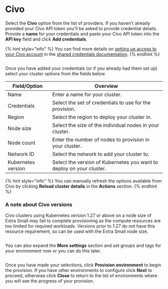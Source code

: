 # Civo

Select the **Civo** option from the list of providers. If you haven't already provided your Civo API token you'll be asked to provide credential details. Provide a **name** for your credentials and paste your Civo API token into the **API key** field and click **Add credentials**.

{% hint style="info" %}
You can find more details on [setting up access to your Civo account](../../../settings/credentials/civo.md) in the [shared credentials documentation](../../../settings/credentials/).
{% endhint %}

<figure><img src="../../../../.gitbook/assets/2.21.2-kaas-create-civo-creds.png" alt=""><figcaption></figcaption></figure>

Once you have added your credentials (or if you already had them set up) select your cluster options from the fields below.

| Field/Option       | Overview                                                             |
| ------------------ | -------------------------------------------------------------------- |
| Name               | Enter a name for your cluster.                                       |
| Credentials        | Select the set of credentials to use for the provision.              |
| Region             | Select the region to deploy your cluster in.                         |
| Node size          | Select the size of the individual nodes in your cluster.             |
| Node count         | Enter the number of nodes to provision in your cluster.              |
| Network ID         | Select the network to add your cluster to.                           |
| Kubernetes version | Select the version of Kubernetes you want to deploy on your cluster. |

{% hint style="info" %}
You can manually refresh the options available from Civo by clicking **Reload cluster details** in the **Actions** section.
{% endhint %}

### A note about Civo versions

Civo clusters using Kubernetes version 1.27 or above on a node size of Extra Small may fail to complete provisioning as the compute resources are too limited for required workloads. Versions prior to 1.27 do not have this resource requirement, so can be used with the Extra Small node size.

<figure><img src="../../../../.gitbook/assets/2.21.2-kaas-create-civo-cluster.png" alt=""><figcaption></figcaption></figure>

You can also expand the **More settings** section and set groups and tags for your environment now or you can do this later.

<figure><img src="../../../../.gitbook/assets/2.15-kaas-provision-moresettings.png" alt=""><figcaption></figcaption></figure>

Once you have made your selections, click **Provision environment** to begin the provision. If you have other environments to configure click **Next** to proceed, otherwise click **Close** to return to the list of environments where you will see the progress of your provision.

